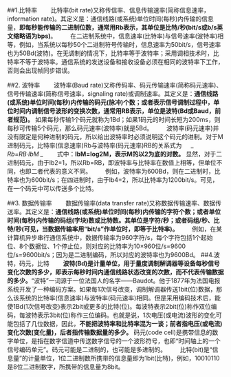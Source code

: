 ##1.比特率
　　比特率(bit rate)又称传信率、信息传输速率(简称信息速率，information rate)。其定义是：通信线路(或系统)单位时间(每秒)内传输的信息量，**即每秒能传输的二进制位数，通常用Rb表示，其单位是比特/秒(bit/s或b/s英文缩略语为bps)**。
　　在二进制系统中，信息速率(比特率)与信号速率(波特率)相等，例如，当系统以每秒50个二进制符号传输时，信息速率为50bit/s，信号速率也为50Bd(波特)。在无调制的情况下，比特率等于波特率；采用调相技术时，比特率不等于波特率。通信系统的发送设备和接收设备必须在相同的波特率下工作，否则会出现帧同步错误。

##2. 波特率
　　波特率(Baud rate)又称传码率、码元传输速率(简称码元速率)、信号传输速率(简称信号速率，signaling rate)或调制速率。其定义是：**通信线路(或系统)单位时间(每秒)内传输的码元(脉冲)个数；或者表示信号调制过程中，单位时间内调制信号波形的变换次数，通常用RB表示，单位是波特(Bd或Baud，前者规范)。** 如果每秒传输1个码元就称为1Bd；如果1码元的时间长短为200ms，则每秒可传输5个码元，那么码元速率(波特率)就是5Bd。
　　波特率(码元速率)并没有限定是何种进制的码元，所以给出波特率时必须说明这个码元的进制。对于M进制码元，比特率(信息速率)Rb与波特率(码元速率)RB的关系式为
　 *_ Rb=RB·lbM _*
　　式中：**lbM=log2M，表示M的以2为底的对数。** 显然，对于二进制码元，由于lb2=1，所以Rb=RB，即波特率与比特率在数值上相等，但单位不同，也即二者代表的意义不同。
　　例如，波特率为600Bd，则在二进制时，比特率也为600bit/s；在四进制时，由于lb4=2，所以比特率为1200bit/s。可见，在一个码元中可以传送多个比特。

##3. 数据传输率
　　数据传输率(data transfer rate)又称数据传输速率、数据传送率。其定义是：**通信线路(或系统)单位时间(每秒)内传输的字符个数；或者单位时间(每秒)内传输的码组(字块)数或比特数。其单位是字符/秒；或者码组/秒、比特/秒(可见，当数据传输率用“bit/s”作单位时，即等于比特率)。**
　　例如，在某计算机异步串行通信系统中，数据传输率为960字符/s，每个字符包括1个起始位、8个数据位、1个停止位，则对应的比特率为10×960位/s=9600位/s=9600bit/s；因为是二进制编码，所以对应的波特率也为9600Bd。
##4.波特，码元，比特
　　**波特(Bd)是计量单位，用于量度调制解调器等设备每秒信号变化次数的多少，即表示每秒时间内通信线路状态改变的次数，而不代表传输数据的多少。**“波特”一词源于一位法国人的名字——Baudot。他于1877年为法国电报系统开发了一种编码方案。如果每1次信号改变，调制解调器传送1bit(位)数据，那么该系统的比特率(信息速率)与波特率(码元速率)相同。但是采用编码技术后，能使1Bd(1次信号改变)表示2bit或更多的比特(位)。每波特表示2bit(位)称作双位编码，每波特表示3bit(位)称作三位编码。也就是说，1次电压(或电流)波形的变化可能包括了几位数据，因此，**不能把波特率和比特率混为一谈；前者指电压(或电流)变化次数(变化量)，后者指传输数据量的多少。**
       码元(code cell)是携带信息的数字单位，是指在数字信道中传送数字信号的一个波形符号，也即“时间轴上的一个信号编码单元”。码元可能是二进制的，也可能是多进制的。
　　比特(bit)是“信息量”的计量单位，1位二进制数所携带的信息量即为1bit(比特)，例如，10010110是8位二进制数字，所携带的信息量为8bit。
